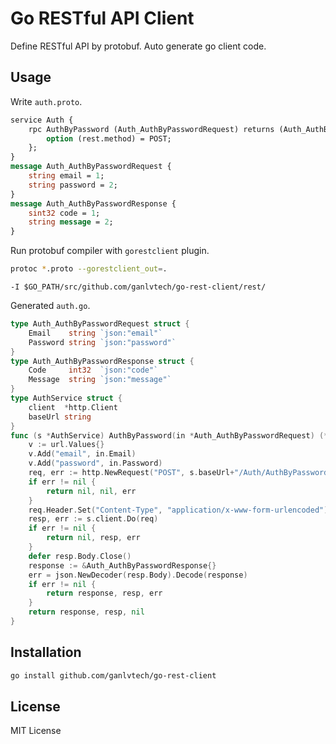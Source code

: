 # Go RESTful API Client

Define RESTful API by protobuf. Auto generate go client code.

## Usage

Write `auth.proto`.

```protobuf
service Auth {
    rpc AuthByPassword (Auth_AuthByPasswordRequest) returns (Auth_AuthByPasswordResponse) {
        option (rest.method) = POST;
    };
}
message Auth_AuthByPasswordRequest {
    string email = 1;
    string password = 2;
}
message Auth_AuthByPasswordResponse {
    sint32 code = 1;
    string message = 2;
}
```

Run protobuf compiler with `gorestclient` plugin.

```bash
protoc *.proto --gorestclient_out=.
```

```plain
-I $GO_PATH/src/github.com/ganlvtech/go-rest-client/rest/
```

Generated `auth.go`.

```go
type Auth_AuthByPasswordRequest struct {
	Email    string `json:"email"`
	Password string `json:"password"`
}
type Auth_AuthByPasswordResponse struct {
	Code     int32  `json:"code"`
	Message  string `json:"message"`
}
type AuthService struct {
	client  *http.Client
	baseUrl string
}
func (s *AuthService) AuthByPassword(in *Auth_AuthByPasswordRequest) (*Auth_AuthByPasswordResponse, *http.Response, error) {
	v := url.Values{}
	v.Add("email", in.Email)
	v.Add("password", in.Password)
	req, err := http.NewRequest("POST", s.baseUrl+"/Auth/AuthByPassword", strings.NewReader(v.Encode()))
	if err != nil {
		return nil, nil, err
	}
	req.Header.Set("Content-Type", "application/x-www-form-urlencoded")
	resp, err := s.client.Do(req)
	if err != nil {
		return nil, resp, err
	}
	defer resp.Body.Close()
	response := &Auth_AuthByPasswordResponse{}
	err = json.NewDecoder(resp.Body).Decode(response)
	if err != nil {
		return response, resp, err
	}
	return response, resp, nil
}
```

## Installation

```bash
go install github.com/ganlvtech/go-rest-client
```

## License

MIT License 
